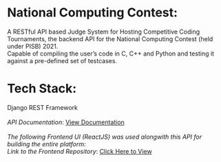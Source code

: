 # National Computing Contest:<br>
A RESTful API based Judge System for Hosting Competitive Coding Tournaments, the backend API for the National Computing Contest (held under PISB) 2021.<br>
Capable of compiling the user’s code in C, C++ and Python and testing it against a pre-defined set of testcases.

# Tech Stack:<br>
Django REST Framework
<br><br>
*API Documentation*: [View Documentation](https://documenter.getpostman.com/view/15225965/U16hrR5a)<br><br>
*The following Frontend UI (ReactJS) was used alongwith this API for building the entire platform:*<br>
*Link to the Frontend Repository*: [Click Here to View](https://github.com/credenz/NCC_Frontend/)<br>

